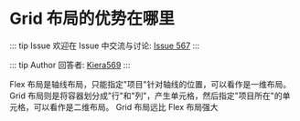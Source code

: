 # Grid 布局的优势在哪里



::: tip Issue 
 欢迎在 Issue 中交流与讨论: [Issue 567](https://github.com/shfshanyue/Daily-Question/issues/567) 
:::

::: tip Author 
回答者: [Kiera569](https://github.com/Kiera569) 
:::

Flex 布局是轴线布局，只能指定"项目"针对轴线的位置，可以看作是一维布局。
Grid 布局则是将容器划分成"行"和"列"，产生单元格，然后指定"项目所在"的单元格，可以看作是二维布局。
Grid 布局远比 Flex 布局强大    
